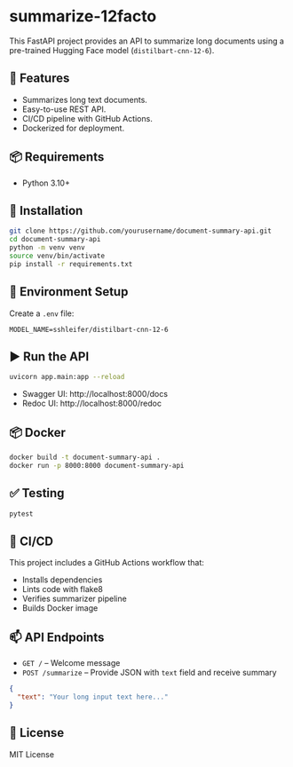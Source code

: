 # summarize-12facto


This FastAPI project provides an API to summarize long documents using a pre-trained Hugging Face model (`distilbart-cnn-12-6`).

## 🚀 Features
- Summarizes long text documents.
- Easy-to-use REST API.
- CI/CD pipeline with GitHub Actions.
- Dockerized for deployment.

## 📦 Requirements
- Python 3.10+

## 📁 Installation
```bash
git clone https://github.com/yourusername/document-summary-api.git
cd document-summary-api
python -m venv venv
source venv/bin/activate
pip install -r requirements.txt
```

## 🔧 Environment Setup
Create a `.env` file:
```env
MODEL_NAME=sshleifer/distilbart-cnn-12-6
```

## ▶️ Run the API
```bash
uvicorn app.main:app --reload
```

- Swagger UI: http://localhost:8000/docs
- Redoc UI: http://localhost:8000/redoc

## 📦 Docker
```bash
docker build -t document-summary-api .
docker run -p 8000:8000 document-summary-api
```

## ✅ Testing
```bash
pytest
```

## 🧪 CI/CD
This project includes a GitHub Actions workflow that:
- Installs dependencies
- Lints code with flake8
- Verifies summarizer pipeline
- Builds Docker image

## 📫 API Endpoints
- `GET /` – Welcome message
- `POST /summarize` – Provide JSON with `text` field and receive summary

```json
{
  "text": "Your long input text here..."
}
```

## 📄 License
MIT License
